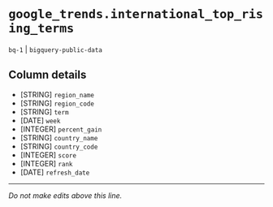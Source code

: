 # `google_trends.international_top_rising_terms`
`bq-1` | `bigquery-public-data`

## Column details
* [STRING]    `region_name`
* [STRING]    `region_code`
* [STRING]    `term`
* [DATE]      `week`
* [INTEGER]   `percent_gain`
* [STRING]    `country_name`
* [STRING]    `country_code`
* [INTEGER]   `score`
* [INTEGER]   `rank`
* [DATE]      `refresh_date`

-------------------------------------------------------------------------------
*Do not make edits above this line.*
